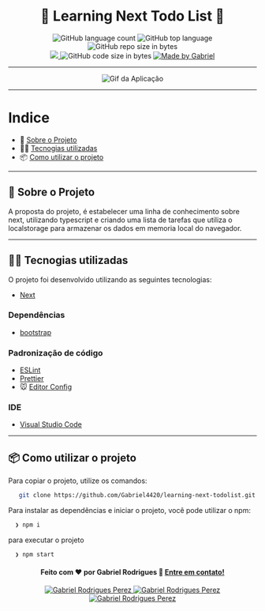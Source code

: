 <h1 align="center">
  📝 Learning Next Todo List 📝
</h1>

<p align="center">
   <img alt="GitHub language count" src="https://img.shields.io/github/languages/count/Gabriel4420/learning-next-todolist">

  <img alt="GitHub top language" src="https://img.shields.io/github/languages/top/Gabriel4420/learning-next-todolist?logo=html">

  <img alt="GitHub repo size in bytes" src="https://img.shields.io/github/repo-size/Gabriel4420/learning-next-todolist?color=green">

  <br>
  
  <a href="https://www.codacy.com/manual/Gabriel4420/learning-next-todolist?utm_source=github.com&amp;utm_medium=referral&amp;utm_content=Gabriel4420/learning-next-todolist&amp;utm_campaign=Badge_Grade">
    <img src="https://app.codacy.com/project/badge/Grade/6dd6b46abeb14e99935a2b9ac5c6ede2"/>
  </a>
  
  <img alt="GitHub code size in bytes" src="https://img.shields.io/github/last-commit/Gabriel4420/learning-next-todolist">


  <a href="https://www.linkedin.com/in/gabriel-rodrigues-perez-2069b072/">
    <img alt="Made by Gabriel" src="https://img.shields.io/badge/made%20by-Gabriel-%2304D361">
  </a>
</p>

---

<p align="center">
  <img alt="Gif da Aplicação" src="https://i.pinimg.com/originals/31/14/5e/31145e7925e59e8fb344f13422435dba.jpg" />
</p>

---

# Indice

- :rocket: [Sobre o Projeto](#rocket-sobre-o-projeto)
- 👨‍💻️ [Tecnogias utilizadas](#%EF%B8%8F-tecnogias-utilizadas)
- 📦️ [Como utilizar o projeto](#%EF%B8%8F-como-utilizar-o-projeto)
---

## :rocket: Sobre o Projeto

A proposta do projeto, é estabelecer uma linha de conhecimento sobre next, utilizando typescript e criando uma lista de tarefas que utiliza o localstorage para armazenar os dados em memoria local do navegador.

---

## 👨‍💻️ Tecnogias utilizadas

O projeto foi desenvolvido utilizando as seguintes tecnologias:

- [Next](https://nextjs.org/)


### Dependências

  - [bootstrap](https://getbootstrap.com/)


### Padronização de código

  - [ESLint](https://eslint.org/)
  - [Prettier](https://prettier.io/)
  - :mouse: [Editor Config](https://editorconfig.org/)

### IDE

  - [Visual Studio Code](https://code.visualstudio.com/)

---

## 📦️ Como utilizar o projeto

Para copiar o projeto, utilize os comandos:

```bash
   git clone https://github.com/Gabriel4420/learning-next-todolist.git
```
Para instalar as dependências e iniciar o projeto, você pode utilizar o npm:

```bash
  ❯ npm i
```
para executar o projeto

```bash
  ❯ npm start
```




<h4 align="center">
  Feito com ❤️ por Gabriel Rodrigues 👋️ <a href="mailto:gabriel_rodrigues_perez@hotmail.com">Entre em contato!</a>
</h4>

<p align="center">

  <a href="https://www.linkedin.com/in/gabriel-rodrigues-perez-2069b072/">
    <img alt="Gabriel Rodrigues Perez" src="https://img.shields.io/badge/LinkedIn-Gabriel_Rodrigues-0e76a8?style=flat&logoColor=white&logo=linkedin">
  </a>
  <a href="https://www.facebook.com/gabriel.rodrigues.perez">
    <img alt="Gabriel Rodrigues Perez" src="https://img.shields.io/badge/Facebook-Gabriel_Rodrigues-1778F2?style=flat&logoColor=white&logo=facebook">
  </a>
  <a href="https://www.instagram.com/gabriel_rodrigues_perez/">
    <img alt="Gabriel Rodrigues Perez" src="https://img.shields.io/badge/Instagram-@gabriel4420-833AB4?style=flat&logoColor=white&logo=instagram">
  </a>
  
  
</p>
